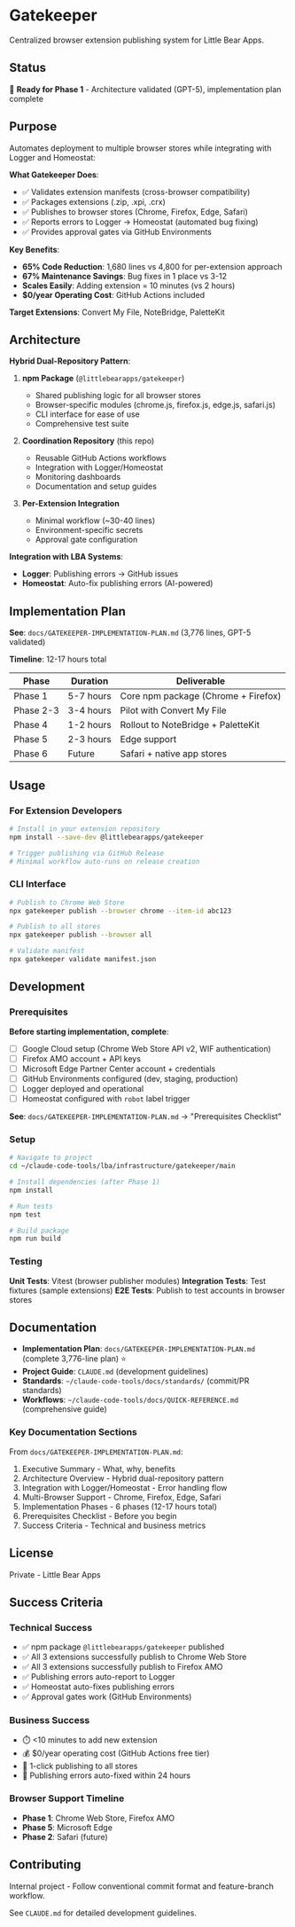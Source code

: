 # Gatekeeper

Centralized browser extension publishing system for Little Bear Apps.

## Status

🎯 **Ready for Phase 1** - Architecture validated (GPT-5), implementation plan complete

## Purpose

Automates deployment to multiple browser stores while integrating with Logger and Homeostat:

**What Gatekeeper Does**:
- ✅ Validates extension manifests (cross-browser compatibility)
- ✅ Packages extensions (.zip, .xpi, .crx)
- ✅ Publishes to browser stores (Chrome, Firefox, Edge, Safari)
- ✅ Reports errors to Logger → Homeostat (automated bug fixing)
- ✅ Provides approval gates via GitHub Environments

**Key Benefits**:
- **65% Code Reduction**: 1,680 lines vs 4,800 for per-extension approach
- **67% Maintenance Savings**: Bug fixes in 1 place vs 3-12
- **Scales Easily**: Adding extension = 10 minutes (vs 2 hours)
- **$0/year Operating Cost**: GitHub Actions included

**Target Extensions**: Convert My File, NoteBridge, PaletteKit

## Architecture

**Hybrid Dual-Repository Pattern**:

1. **npm Package** (`@littlebearapps/gatekeeper`)
   - Shared publishing logic for all browser stores
   - Browser-specific modules (chrome.js, firefox.js, edge.js, safari.js)
   - CLI interface for ease of use
   - Comprehensive test suite

2. **Coordination Repository** (this repo)
   - Reusable GitHub Actions workflows
   - Integration with Logger/Homeostat
   - Monitoring dashboards
   - Documentation and setup guides

3. **Per-Extension Integration**
   - Minimal workflow (~30-40 lines)
   - Environment-specific secrets
   - Approval gate configuration

**Integration with LBA Systems**:
- **Logger**: Publishing errors → GitHub issues
- **Homeostat**: Auto-fix publishing errors (AI-powered)

## Implementation Plan

**See**: `docs/GATEKEEPER-IMPLEMENTATION-PLAN.md` (3,776 lines, GPT-5 validated)

**Timeline**: 12-17 hours total

| Phase | Duration | Deliverable |
|-------|----------|-------------|
| Phase 1 | 5-7 hours | Core npm package (Chrome + Firefox) |
| Phase 2-3 | 3-4 hours | Pilot with Convert My File |
| Phase 4 | 1-2 hours | Rollout to NoteBridge + PaletteKit |
| Phase 5 | 2-3 hours | Edge support |
| Phase 6 | Future | Safari + native app stores |

## Usage

### For Extension Developers

```bash
# Install in your extension repository
npm install --save-dev @littlebearapps/gatekeeper

# Trigger publishing via GitHub Release
# Minimal workflow auto-runs on release creation
```

### CLI Interface

```bash
# Publish to Chrome Web Store
npx gatekeeper publish --browser chrome --item-id abc123

# Publish to all stores
npx gatekeeper publish --browser all

# Validate manifest
npx gatekeeper validate manifest.json
```

## Development

### Prerequisites

**Before starting implementation, complete**:
- [ ] Google Cloud setup (Chrome Web Store API v2, WIF authentication)
- [ ] Firefox AMO account + API keys
- [ ] Microsoft Edge Partner Center account + credentials
- [ ] GitHub Environments configured (dev, staging, production)
- [ ] Logger deployed and operational
- [ ] Homeostat configured with `robot` label trigger

**See**: `docs/GATEKEEPER-IMPLEMENTATION-PLAN.md` → "Prerequisites Checklist"

### Setup

```bash
# Navigate to project
cd ~/claude-code-tools/lba/infrastructure/gatekeeper/main

# Install dependencies (after Phase 1)
npm install

# Run tests
npm test

# Build package
npm run build
```

### Testing

**Unit Tests**: Vitest (browser publisher modules)
**Integration Tests**: Test fixtures (sample extensions)
**E2E Tests**: Publish to test accounts in browser stores

## Documentation

- **Implementation Plan**: `docs/GATEKEEPER-IMPLEMENTATION-PLAN.md` (complete 3,776-line plan) ⭐
- **Project Guide**: `CLAUDE.md` (development guidelines)
- **Standards**: `~/claude-code-tools/docs/standards/` (commit/PR standards)
- **Workflows**: `~/claude-code-tools/docs/QUICK-REFERENCE.md` (comprehensive guide)

### Key Documentation Sections

From `docs/GATEKEEPER-IMPLEMENTATION-PLAN.md`:
1. Executive Summary - What, why, benefits
2. Architecture Overview - Hybrid dual-repository pattern
3. Integration with Logger/Homeostat - Error handling flow
4. Multi-Browser Support - Chrome, Firefox, Edge, Safari
5. Implementation Phases - 6 phases (12-17 hours total)
6. Prerequisites Checklist - Before you begin
7. Success Criteria - Technical and business metrics

## License

Private - Little Bear Apps

## Success Criteria

### Technical Success
- ✅ npm package `@littlebearapps/gatekeeper` published
- ✅ All 3 extensions successfully publish to Chrome Web Store
- ✅ All 3 extensions successfully publish to Firefox AMO
- ✅ Publishing errors auto-report to Logger
- ✅ Homeostat auto-fixes publishing errors
- ✅ Approval gates work (GitHub Environments)

### Business Success
- ⏱️ <10 minutes to add new extension
- 💰 $0/year operating cost (GitHub Actions free tier)
- 🔄 1-click publishing to all stores
- 🐛 Publishing errors auto-fixed within 24 hours

### Browser Support Timeline
- **Phase 1**: Chrome Web Store, Firefox AMO
- **Phase 5**: Microsoft Edge
- **Phase 2**: Safari (future)

## Contributing

Internal project - Follow conventional commit format and feature-branch workflow.

See `CLAUDE.md` for detailed development guidelines.
